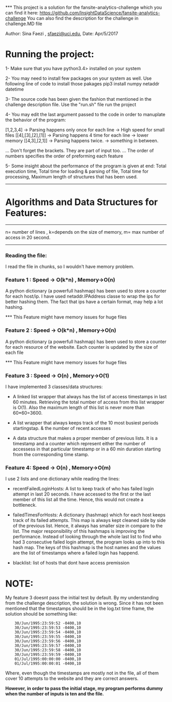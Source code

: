 *** This project is a solution for the fansite-analytics-challenge which you can find it here:
https://github.com/InsightDataScience/fansite-analytics-challenge
You can also find the description for the challenge in challenge.MD file

Author: Sina Faezi , sfaezi@uci.edu, Date:   Apr/5/2017


# Running the project: 
1- Make sure that you have python3.4> installed on your system

2- You may need to install few packages on your system as well. Use following line of code to install those pakages
pip3 install numpy netaddr datetime 

3- The source code has been given the fashion that mentioned in the challenge description file. Use the "run.sh" file run the project

4- You may edit the last argument passed to the code in order to manuplate the behavior of the program:

[1,2,3,4]         -> Parsing happens only once for each line -> High speed for small files
[[4],[3],[2],[1]] -> Parsing happens 4 time for each line -> lower memory
[[4,3],[2,1]] -> Parsing happens twice. -> something in between.

 ... Don't forget the brackets. They are part of input too.
 ... The order of numbers specifies the order of preforming each feature

5- Some insight about the performance of the program is given at end:
Total execution time,
Total time for loading & parsing of file, 
Total time for processing,
Maximum length of structures that has been used.



-------------------------------

# Algorithms and Data Structures for Features:

***
n= number of lines ,  k=depends on the size of memory,
m= max number of access in 20 second. 
***

### Reading the file:
I read the file in chunks, so I wouldn't have memory problem.

### Feature 1 : Speed -> O(k*n) , Memory->O(n)
A python dictionary (a powerfull hashmap) has been used to store a counter for each host/ip. I have used netaddr.IPAddress  classe to wrap the ips for better hashing them. The fact that ips have a certain format, may help a lot hashing.

*** This Feature might have memory issues for huge files


### Feature 2 : Speed -> O(k*n) , Memory->O(n)
A python dictionary (a powerfull hashmap) has been used to store a counter for each resource of the website. Each counter is updated by the size of each file

*** This Feature might have memory issues for huge files


### Feature 3 : Speed -> O(n) , Memory->O(1)
I have implemented 3 classes/data structures: 
- A linked list wrapper that always has the list of access timestamps in last 60 minutes. Retrieving the total number of access from this list wrapper is  O(1). Also the maximum length of this list is never more than 60*60=3600.  

- A list wrapper that always keeps track of the 10 most busiest periods startingstap. & the number of recent accesses

- A data structure that makes a proper member of previous lists. It is a timestamp and a counter which represent either the number of accessess in that particular timestamp or in a 60 min duration starting from the corresponding time stamp.

### Feature 4: Speed -> O(n) , Memory->O(m)
I use 2  lists and one dictionary while reading the lines:

- recentFailedLoginHosts: A list to keep track of who has failed login attempt in last 20 seconds. I have accessed to the first or the last member of this list all the time. Hence, this would not create a bottleneck. 

- failedTimesForHosts: A dictionary (hashmap) which for each host keeps track of its failed attempts. This map is always kept cleaned side by side of the previous list. Hence, it always has smaller size in compare to the list. The major responsibility of this hashmaps is improving the performance. Instead of looking through the whole last list to find who had 3 consecutive failed login attempt, the program looks up into to this hash map. The keys of this hashmap is the host names and the values are the list of timestamps where a failed login has happend.

- blacklist: list of hosts that dont have access premission

# NOTE:
My feature 3 doesnt pass the initial test by default. By my understanding from the challenge description, the solution is wrong. Since it has not been mentioned that the timestamps should be in the log.txt time frame, the solution should be something like:

		30/Jun/1995:23:59:52 -0400,10
		30/Jun/1995:23:59:53 -0400,10
		30/Jun/1995:23:59:54 -0400,10
		30/Jun/1995:23:59:55 -0400,10
		30/Jun/1995:23:59:56 -0400,10
		30/Jun/1995:23:59:57 -0400,10
		30/Jun/1995:23:59:58 -0400,10
		30/Jun/1995:23:59:59 -0400,10
		01/Jul/1995:00:00:00 -0400,10
		01/Jul/1995:00:00:01 -0400,10

Where, even though the timestamps are mostly not in the file,  all of them cover 10 attempts to the website and they are correct answers.

**However, in order to pass the initial stage, my program performs dummy when the number of inputs is ten and the file.**

